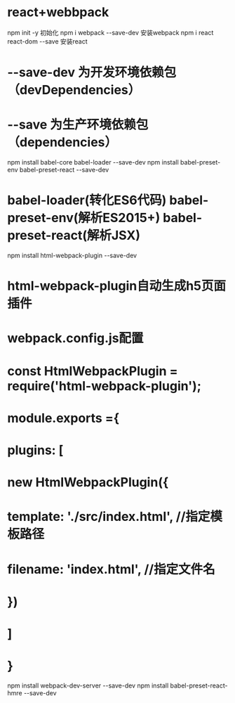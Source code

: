 # react+webbpack
npm init -y 初始化
npm i webpack --save-dev    安装webpack
npm i react react-dom --save    安装react
# --save-dev 为开发环境依赖包（devDependencies）
# --save 为生产环境依赖包（dependencies）
npm install babel-core babel-loader --save-dev
npm install babel-preset-env babel-preset-react --save-dev
# babel-loader(转化ES6代码) babel-preset-env(解析ES2015+) babel-preset-react(解析JSX)
npm install html-webpack-plugin --save-dev
# html-webpack-plugin自动生成h5页面插件
# webpack.config.js配置 
# const HtmlWebpackPlugin = require('html-webpack-plugin');
# module.exports ={
#   plugins: [
#       new HtmlWebpackPlugin({
#           template: './src/index.html', //指定模板路径
#           filename: 'index.html', //指定文件名
#       })
#   ]
# }
npm install webpack-dev-server --save-dev
npm install babel-preset-react-hmre --save-dev
# 